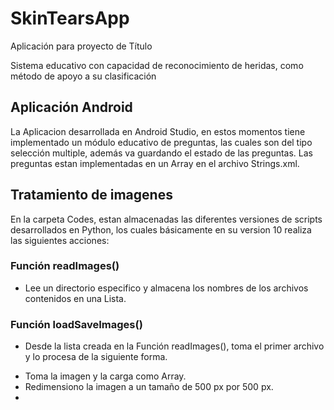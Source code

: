 # SkinTearsApp
Aplicación para proyecto de Título

Sistema educativo con capacidad de reconocimiento de heridas, como método de apoyo a su clasificación

## Aplicación Android
La Aplicacion desarrollada en Android Studio, en estos momentos tiene implementado un módulo educativo de preguntas, las cuales son del tipo selección multiple, además va guardando el estado de las preguntas. Las preguntas estan implementadas en un Array en el archivo Strings.xml.

## Tratamiento de imagenes
En la carpeta Codes, estan almacenadas las diferentes versiones de scripts desarrollados en Python, los cuales básicamente en su version 10 realiza las siguientes acciones:

### Función readImages()
- Lee un directorio especifico y almacena los nombres de los archivos contenidos en una Lista.

### Función loadSaveImages()
- Desde la lista creada en la Función readImages(), toma el primer archivo y lo procesa de la siguiente forma.
* Toma la imagen y la carga como Array.
* Redimensiono la imagen a un tamaño de 500 px por 500 px.
*
